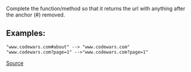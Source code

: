 Complete the function/method so that it returns the url with anything after the anchor (#) removed.

## Examples:
```
"www.codewars.com#about" --> "www.codewars.com"
"www.codewars.com?page=1" -->"www.codewars.com?page=1"
```

[Source](https://www.codewars.com/kata/51f2b4448cadf20ed0000386)

